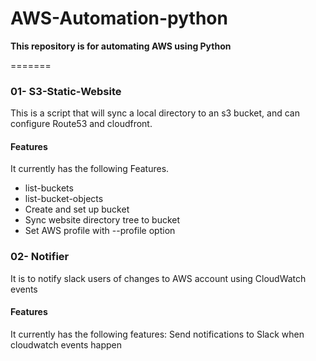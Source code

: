 # AWS-Automation-python
**This repository is for automating AWS using Python**

=======
### 01- S3-Static-Website

This is a script that will sync a local directory to an s3 bucket, and can configure Route53 and cloudfront.


#### Features
It currently has the following Features.

- list-buckets
- list-bucket-objects
- Create and set up bucket
- Sync website directory tree to bucket
- Set AWS profile with --profile option

### 02- Notifier
It is to notify slack users of changes to AWS account using CloudWatch events

#### Features
It currently has the following features:
  Send notifications to Slack when cloudwatch events happen

